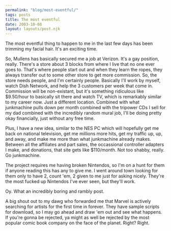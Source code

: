 ```yaml
---
permalink: "blog/most-eventful/"
tags: posts
title: The most eventful
date: 2003-10-08
layout: layouts/post.njk
---
```


The most eventful thing to happen to me in the last few days has been trimming my facial hair. It's an exciting time.

So, Mullens has basically secured me a job at Verizon. It's a gay position, really. There's a store about 3 blocks from where I live that no one ever goes to. That's where people start out and when they learn the ropes, they always transfer out to some other store to get more commission. So, the store needs people, and I'm certainly people. Basically I'll work by myself, watch Dish Network, and help the 3 customers per week that come in. Commission will be non-existant, but it's something ridiculous like $9.50/hour to basically sit there and watch TV, which is remarkably similar to my career now. Just a different location. Combined with what junkmachine pulls down per month combined with the tripower CDs I sell for my dad combined with the incredibly random mural job, I'll be doing pretty okay financially, just without any free time. 

Plus, I have a new idea, similar to the NES PC which will hopefully get me back on national television, get me millions more hits, get my traffic up, up, and away, and make me more than what junkmachine already makes. Between all the affiliates and part sales, the occassional controller adapters I make, and donations, that site gets like $110/month. Not too shabby, really. Go junkmachine.

The project requires me having broken Nintendos, so I'm on a hunt for them if anyone reading this has any to give me. I went around town looking for them only to have 2, count 'em, 2 given to me just for asking nicely. They're the most fucked up Nintendos I've ever seen, but they'll work.

Oy. What an incredibly boring and rambly post.

A big shout out to my dawg who forwarded me that Marvel is actively searching for artists for the first time in forever. They have sample scripts for download, so I may go ahead and draw 'em out and see what happens. If you're gonna be rejected, ya might as well be rejected by the most popular comic book company on the face of the planet. Right? Right.